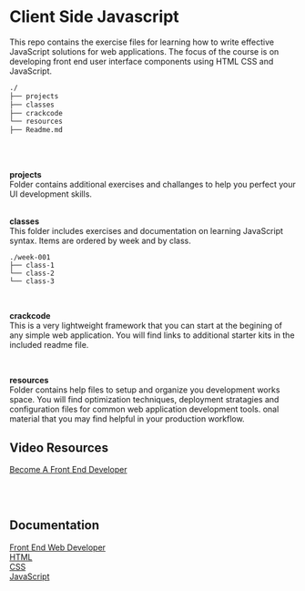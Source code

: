 # Client Side Javascript  

This repo contains the exercise files for learning how to write effective JavaScript solutions for web applications. The focus of the course is on developing front end user interface components using HTML CSS and JavaScript.
 
```bash
./
├── projects
├── classes
├── crackcode
└── resources
├── Readme.md
```
<br/>
<br/>  

__projects__  
Folder contains additional exercises and challanges to help you perfect your UI development skills. 
<br/>
<br/>  

__classes__   
This folder includes exercises and documentation on learning JavaScript syntax. Items are ordered by week and by class.  
```bsh
./week-001
├── class-1
└── class-2
└── class-3
```  
 
<br/>  

__crackcode__  
This is a very lightweight framework that you can start at the begining of any simple web application. You will find links to additional starter kits in the included readme file.  

<br/>  

__resources__  
Folder contains help files to setup and organize you development works space. You will find optimization techniques, deployment stratagies and configuration files for common web application development tools.  onal material that you may find helpful in your production workflow.  

## Video Resources  
[Become A Front End Developer](https://www.linkedin.com/learning/paths/become-a-front-end-web-developer?u=2109516)

<br/>
<br/>

## Documentation
[Front End Web Developer](https://developer.mozilla.org/en-US/docs/Learn/Front-end_web_developer)  
[HTML](https://developer.mozilla.org/en-US/docs/Web/HTML)  
[CSS](https://developer.mozilla.org/en-US/docs/Web/CSS)  
[JavaScript](https://developer.mozilla.org/en-US/docs/Web/JavaScript)
